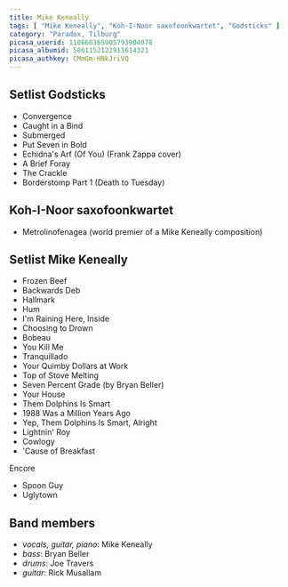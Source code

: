 ```yaml
---
title: Mike Keneally
tags: [ "Mike Keneally", "Koh-I-Noor saxofoonkwartet", "Godsticks" ]
category: "Paradox, Tilburg"
picasa_userid: 110660365905793904078
picasa_albumid: 5861152122911614321
picasa_authkey: CMmGm-HNkJriVQ
---
```

Setlist Godsticks
-----------------
* Convergence
* Caught in a Bind
* Submerged
* Put Seven in Bold
* Echidna's Arf (Of You) (Frank Zappa cover)
* A Brief Foray
* The Crackle
* Borderstomp Part 1 (Death to Tuesday)

Koh-I-Noor saxofoonkwartet
--------------------------
* Metrolinofenagea (world premier of a Mike Keneally composition)

Setlist Mike Keneally
---------------------
* Frozen Beef
* Backwards Deb
* Hallmark
* Hum
* I'm Raining Here, Inside
* Choosing to Drown
* Bobeau
* You Kill Me
* Tranquillado
* Your Quimby Dollars at Work
* Top of Stove Melting
* Seven Percent Grade (by Bryan Beller)
* Your House
* Them Dolphins Is Smart
* 1988 Was a Million Years Ago
* Yep, Them Dolphins Is Smart, Alright
* Lightnin' Roy
* Cowlogy
* 'Cause of Breakfast

Encore

* Spoon Guy
* Uglytown

Band members
------------
* _vocals, guitar, piano_: Mike Keneally
* _bass_: Bryan Beller
* _drums_: Joe Travers
* _guitar_: Rick Musallam

